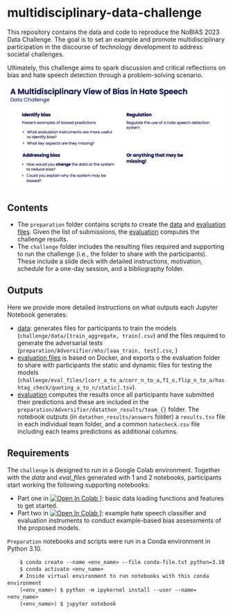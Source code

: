 # multidisciplinary-data-challenge

This repository contains the data and code to reproduce the NoBIAS 2023 Data Challenge. The goal is to set an example and promote multidisciplinary participation in the discourse of technology development to address societal challenges.

Ultimately, this challenge aims to spark discussion and critical reflections on bias and hate speech detection through a problem-solving scenario.

<p align="center">
 <img src="challenge/slides/Example_prompts.png" alt="drawing" width="800" class="center"/>
</p>

## Contents

- The `preparation` folder contains scripts to create the [data](preparation/1_prepare_data.ipynb) and [evaluation files](preparation/2_prepare_evaluation.ipynb). Given the list of submissions, the [evaluation](preparation/3_evaluation.ipynb) computes the challenge results.
- The `challenge` folder includes the resulting files required and supporting to run the challenge (i.e., the folder to share with the participants). These include a slide deck with detailed instructions, motivation, schedule for a one-day session, and a bibliography folder.

## Outputs

Here we provide more detailed instructions on what outputs each Jupyter Notebook generates: 

- [data](preparation/1_prepare_data.ipynb): generates files for participants to train the models (`challenge/data/[train_aggregate, train].csv`) and the files required to generate the adversarial tests (`preparation/Adversifier/mhs/[aaa_train, test].csv`, ) 
- [evaluation files](preparation/2_prepare_evaluation.ipynb) is based on Docker, and exports o the evaluation folder to share with participants the static and dynamic files for testing the models (`challenge/eval_files/[corr_a_to_a/corr_n_to_a,f1_o,flip_n_to_a/hashtag_check/quoting_a_to_n/static].tsv`).
- [evaluation](preparation/3_evaluation.ipynb) computes the results once all participants have submitted their predictions and these are included in the `preparation/Adversifier/datathon_results/team_{}` folder. The notebook outputs (in `datathon_results/answers` folder) a `results.tsv` file in each individual team folder, and a common `hatecheck.csv` file including each teams predictions as additional columns.

## Requirements

The `challenge` is designed to run in a Google Colab environment. Together with the *data* and *eval_files* generated with 1 and 2 notebooks, participants start working the following supporting notebooks:

- Part one in <a target="_blank" href="https://colab.research.google.com/github/https://anonymous.4open.science/r/multidisciplinary-data-challenge-F79F/challenge/Challenge_part1.ipynb">
  <img src="https://colab.research.google.com/assets/colab-badge.svg" alt="Open In Colab"/>
</a>]: basic data loading functions and features to get started.
- Part two in <a target="_blank" href="https://colab.research.google.com/github/https://anonymous.4open.science/r/multidisciplinary-data-challenge-F79F/challenge/Challenge_part2.ipynb">
  <img src="https://colab.research.google.com/assets/colab-badge.svg" alt="Open In Colab"/>
</a>]: example hate speech classifier and evaluation instruments to conduct example-based bias assessments of the proposed models.

`Preparation` notebooks and scripts were run in a Conda environment in Python 3.10.

```commandline
    $ conda create --name <env_name> --file conda-file.txt python=3.10
    $ conda activate <env_name>
    # Inside virtual environment to run notebooks with this conda environment
    (<env_name>) $ python -m ipykernel install --user --name=<env_name>
    (<env_name>) $ jupyter notebook
```

